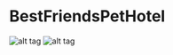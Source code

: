 # BestFriendsPetHotel
![alt tag](http://mws3000.com/dog_pictures/promo1.jpg)
![alt tag](http://mws3000.com/dog_pictures/promo2.jpg)
